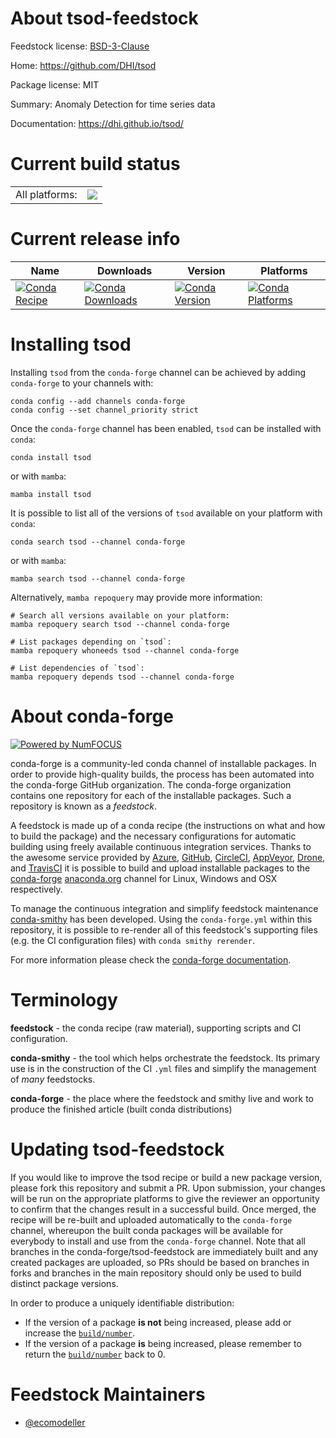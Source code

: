 About tsod-feedstock
====================

Feedstock license: [BSD-3-Clause](https://github.com/conda-forge/tsod-feedstock/blob/main/LICENSE.txt)

Home: https://github.com/DHI/tsod

Package license: MIT

Summary: Anomaly Detection for time series data

Documentation: https://dhi.github.io/tsod/

Current build status
====================


<table><tr><td>All platforms:</td>
    <td>
      <a href="https://dev.azure.com/conda-forge/feedstock-builds/_build/latest?definitionId=14844&branchName=main">
        <img src="https://dev.azure.com/conda-forge/feedstock-builds/_apis/build/status/tsod-feedstock?branchName=main">
      </a>
    </td>
  </tr>
</table>

Current release info
====================

| Name | Downloads | Version | Platforms |
| --- | --- | --- | --- |
| [![Conda Recipe](https://img.shields.io/badge/recipe-tsod-green.svg)](https://anaconda.org/conda-forge/tsod) | [![Conda Downloads](https://img.shields.io/conda/dn/conda-forge/tsod.svg)](https://anaconda.org/conda-forge/tsod) | [![Conda Version](https://img.shields.io/conda/vn/conda-forge/tsod.svg)](https://anaconda.org/conda-forge/tsod) | [![Conda Platforms](https://img.shields.io/conda/pn/conda-forge/tsod.svg)](https://anaconda.org/conda-forge/tsod) |

Installing tsod
===============

Installing `tsod` from the `conda-forge` channel can be achieved by adding `conda-forge` to your channels with:

```
conda config --add channels conda-forge
conda config --set channel_priority strict
```

Once the `conda-forge` channel has been enabled, `tsod` can be installed with `conda`:

```
conda install tsod
```

or with `mamba`:

```
mamba install tsod
```

It is possible to list all of the versions of `tsod` available on your platform with `conda`:

```
conda search tsod --channel conda-forge
```

or with `mamba`:

```
mamba search tsod --channel conda-forge
```

Alternatively, `mamba repoquery` may provide more information:

```
# Search all versions available on your platform:
mamba repoquery search tsod --channel conda-forge

# List packages depending on `tsod`:
mamba repoquery whoneeds tsod --channel conda-forge

# List dependencies of `tsod`:
mamba repoquery depends tsod --channel conda-forge
```


About conda-forge
=================

[![Powered by
NumFOCUS](https://img.shields.io/badge/powered%20by-NumFOCUS-orange.svg?style=flat&colorA=E1523D&colorB=007D8A)](https://numfocus.org)

conda-forge is a community-led conda channel of installable packages.
In order to provide high-quality builds, the process has been automated into the
conda-forge GitHub organization. The conda-forge organization contains one repository
for each of the installable packages. Such a repository is known as a *feedstock*.

A feedstock is made up of a conda recipe (the instructions on what and how to build
the package) and the necessary configurations for automatic building using freely
available continuous integration services. Thanks to the awesome service provided by
[Azure](https://azure.microsoft.com/en-us/services/devops/), [GitHub](https://github.com/),
[CircleCI](https://circleci.com/), [AppVeyor](https://www.appveyor.com/),
[Drone](https://cloud.drone.io/welcome), and [TravisCI](https://travis-ci.com/)
it is possible to build and upload installable packages to the
[conda-forge](https://anaconda.org/conda-forge) [anaconda.org](https://anaconda.org/)
channel for Linux, Windows and OSX respectively.

To manage the continuous integration and simplify feedstock maintenance
[conda-smithy](https://github.com/conda-forge/conda-smithy) has been developed.
Using the ``conda-forge.yml`` within this repository, it is possible to re-render all of
this feedstock's supporting files (e.g. the CI configuration files) with ``conda smithy rerender``.

For more information please check the [conda-forge documentation](https://conda-forge.org/docs/).

Terminology
===========

**feedstock** - the conda recipe (raw material), supporting scripts and CI configuration.

**conda-smithy** - the tool which helps orchestrate the feedstock.
                   Its primary use is in the construction of the CI ``.yml`` files
                   and simplify the management of *many* feedstocks.

**conda-forge** - the place where the feedstock and smithy live and work to
                  produce the finished article (built conda distributions)


Updating tsod-feedstock
=======================

If you would like to improve the tsod recipe or build a new
package version, please fork this repository and submit a PR. Upon submission,
your changes will be run on the appropriate platforms to give the reviewer an
opportunity to confirm that the changes result in a successful build. Once
merged, the recipe will be re-built and uploaded automatically to the
`conda-forge` channel, whereupon the built conda packages will be available for
everybody to install and use from the `conda-forge` channel.
Note that all branches in the conda-forge/tsod-feedstock are
immediately built and any created packages are uploaded, so PRs should be based
on branches in forks and branches in the main repository should only be used to
build distinct package versions.

In order to produce a uniquely identifiable distribution:
 * If the version of a package **is not** being increased, please add or increase
   the [``build/number``](https://docs.conda.io/projects/conda-build/en/latest/resources/define-metadata.html#build-number-and-string).
 * If the version of a package **is** being increased, please remember to return
   the [``build/number``](https://docs.conda.io/projects/conda-build/en/latest/resources/define-metadata.html#build-number-and-string)
   back to 0.

Feedstock Maintainers
=====================

* [@ecomodeller](https://github.com/ecomodeller/)

